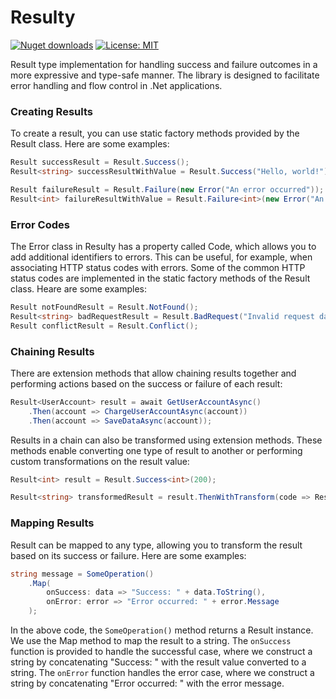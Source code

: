 # Resulty
[![Nuget downloads](https://img.shields.io/nuget/v/resulty.svg)](https://www.nuget.org/packages/Resulty/)
[![License: MIT](https://img.shields.io/badge/License-MIT-yellow.svg)](https://github.com/alex-selehenenko/Resulty/blob/master/LICENSE)

Result type implementation for handling success and failure outcomes in a more expressive and type-safe manner. The library is designed to facilitate error handling and flow control in .Net applications.

### Creating Results
To create a result, you can use static factory methods provided by the Result class. Here are some examples:
```csharp
Result successResult = Result.Success();
Result<string> successResultWithValue = Result.Success("Hello, world!");

Result failureResult = Result.Failure(new Error("An error occurred"));
Result<int> failureResultWithValue = Result.Failure<int>(new Error("An error occurred"));
```
### Error Codes
The Error class in Resulty has a property called Code, which allows you to add additional identifiers to errors. This can be useful, for example, when associating HTTP status codes with errors. Some of the common HTTP status codes are implemented in the static factory methods of the Result class. Heare are some examples:
```csharp
Result notFoundResult = Result.NotFound();
Result<string> badRequestResult = Result.BadRequest("Invalid request data");
Result conflictResult = Result.Conflict();
```
### Chaining Results
There are extension methods that allow chaining results together and performing actions based on the success or failure of each result:
```csharp
Result<UserAccount> result = await GetUserAccountAsync()
    .Then(account => ChargeUserAccountAsync(account))
    .Then(account => SaveDataAsync(account));
```
Results in a chain can also be transformed using extension methods. These methods enable converting one type of result to another or performing custom transformations on the result value:
```csharp
Result<int> result = Result.Success<int>(200);

Result<string> transformedResult = result.ThenWithTransform(code => Result.Success<string>("Status code: " + code.ToString()));
```
### Mapping Results
Result can be mapped to any type, allowing you to transform the result based on its success or failure. Here are some examples:
```csharp
string message = SomeOperation()
    .Map(
        onSuccess: data => "Success: " + data.ToString(),
        onError: error => "Error occurred: " + error.Message
    );

```
In the above code, the `SomeOperation()` method returns a Result instance. We use the Map method to map the result to a string. The `onSuccess` function is provided to handle the successful case, where we construct a string by concatenating "Success: " with the result value converted to a string. The `onError` function handles the error case, where we construct a string by concatenating "Error occurred: " with the error message.
